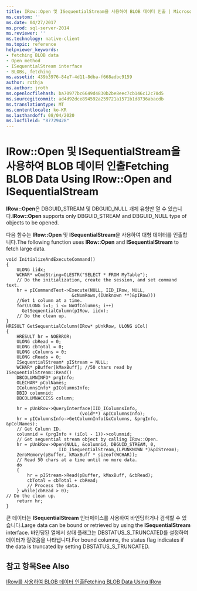 ```yaml
---
title: IRow::Open 및 ISequentialStream을 사용하여 BLOB 데이터 인출 | Microsoft Docs
ms.custom: ''
ms.date: 04/27/2017
ms.prod: sql-server-2014
ms.reviewer: ''
ms.technology: native-client
ms.topic: reference
helpviewer_keywords:
- fetching BLOB data
- Open method
- ISequentialStream interface
- BLOBs, fetching
ms.assetid: 439b3976-84e7-4d11-8dba-f668adbc9159
author: rothja
ms.author: jroth
ms.openlocfilehash: ba70977bc6649d4830b2be8eec7cb146c12c70d5
ms.sourcegitcommit: ad4d92dce894592a259721a1571b1d8736abacdb
ms.translationtype: MT
ms.contentlocale: ko-KR
ms.lasthandoff: 08/04/2020
ms.locfileid: "87729428"
---
```

# <a name="fetching-blob-data-using-irowopen-and-isequentialstream"></a><span data-ttu-id="87987-102">IRow::Open 및 ISequentialStream을 사용하여 BLOB 데이터 인출</span><span class="sxs-lookup"><span data-stu-id="87987-102">Fetching BLOB Data Using IRow::Open and ISequentialStream</span></span>
  <span data-ttu-id="87987-103">**IRow::Open**은 DBGUID_STREAM 및 DBGUID_NULL 개체 유형만 열 수 있습니다.</span><span class="sxs-lookup"><span data-stu-id="87987-103">**IRow::Open** supports only DBGUID_STREAM and DBGUID_NULL type of objects to be opened.</span></span>  
  
 <span data-ttu-id="87987-104">다음 함수는 **IRow::Open** 및 **ISequentialStream**을 사용하여 대형 데이터를 인출합니다.</span><span class="sxs-lookup"><span data-stu-id="87987-104">The following function uses **IRow::Open** and **ISequentialStream** to fetch large data.</span></span>  
  
```  
void InitializeAndExecuteCommand()  
{  
    ULONG iidx;  
    WCHAR* wCmdString=OLESTR("SELECT * FROM MyTable");  
    // Do the initialization, create the session, and set command text.  
    hr = pICommandText->Execute(NULL, IID_IRow, NULL,   
                         &cNumRows,(IUnknown **)&pIRow)))  
    //Get 1 column at a time.  
    for(ULONG i=1; i <= NoOfColumns; i++)  
      GetSequentialColumn(pIRow, iidx);  
    // Do the clean up.  
}  
HRESULT GetSequentialColumn(IRow* pUnkRow, ULONG iCol)  
{  
    HRESULT hr = NOERROR;  
    ULONG cbRead = 0;  
    ULONG cbTotal = 0;  
    ULONG cColumns = 0;  
    ULONG cReads = 0;  
    ISequentialStream* pIStream = NULL;  
    WCHAR* pBuffer[kMaxBuff]; //50 chars read by ISequentialStream::Read()  
    DBCOLUMNINFO* prgInfo;  
    OLECHAR* pColNames;  
    IColumnsInfo* pIColumnsInfo;  
    DBID columnid;  
    DBCOLUMNACCESS column;  
  
    hr = pUnkRow->QueryInterface(IID_IColumnsInfo,   
                            (void**) &pIColumnsInfo);  
    hr = pIColumnsInfo->GetColumnInfo(&cColumns, &prgInfo, &pColNames);  
    // Get Column ID.  
    columnid = (prgInfo + (iCol - 1))->columnid;  
    // Get sequential stream object by calling IRow::Open.  
    hr = pUnkRow->Open(NULL, &columnid, DBGUID_STREAM, 0,   
                    IID_ISequentialStream,(LPUNKNOWN *)&pIStream);  
    ZeroMemory(pBuffer, kMaxBuff * sizeof(WCHAR));  
    // Read 50 chars at a time until no more data.  
    do  
    {  
        hr = pIStream->Read(pBuffer, kMaxBuff, &cbRead);  
        cbTotal = cbTotal + cbRead;  
        // Process the data.  
    } while(cbRead > 0);  
// Do the clean up.  
    return hr;  
}  
```  
  
 <span data-ttu-id="87987-105">큰 데이터는 **ISequentialStream** 인터페이스를 사용하여 바인딩하거나 검색할 수 있습니다.</span><span class="sxs-lookup"><span data-stu-id="87987-105">Large data can be bound or retrieved by using the **ISequentialStream** interface.</span></span> <span data-ttu-id="87987-106">바인딩된 열에서 상태 플래그는 DBSTATUS_S_TRUNCATED를 설정하여 데이터가 잘렸음을 나타냅니다.</span><span class="sxs-lookup"><span data-stu-id="87987-106">For bound columns, the status flag indicates if the data is truncated by setting DBSTATUS_S_TRUNCATED.</span></span>  
  
## <a name="see-also"></a><span data-ttu-id="87987-107">참고 항목</span><span class="sxs-lookup"><span data-stu-id="87987-107">See Also</span></span>  
 [<span data-ttu-id="87987-108">IRow를 사용하여 BLOB 데이터 인출</span><span class="sxs-lookup"><span data-stu-id="87987-108">Fetching BLOB Data Using IRow</span></span>](../../database-engine/dev-guide/fetching-blob-data-using-irow.md)  
  
  
